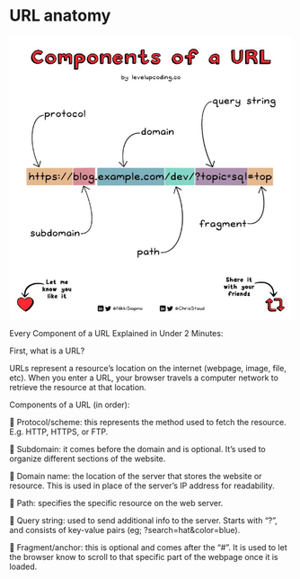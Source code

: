 # URL anatomy

![url-components.jpeg](_img%2Furl-components.jpeg)

Every Component of a URL Explained in Under 2 Minutes:

First, what is a URL?

URLs represent a resource’s location on the internet (webpage, image, file, etc). When you enter a URL, your browser travels a computer network to retrieve the resource at that location.

Components of a URL (in order):

🔸 Protocol/scheme: this represents the method used to fetch the resource. E.g. HTTP, HTTPS, or FTP.

🔸 Subdomain: it comes before the domain and is optional. It’s used to organize different sections of the website.

🔸 Domain name: the location of the server that stores the website or resource. This is used in place of the server’s IP address for readability.

🔸 Path: specifies the specific resource on the web server.

🔸 Query string: used to send additional info to the server. Starts with “?”, and consists of key-value pairs (eg; ?search=hat&color=blue).

🔸 Fragment/anchor: this is optional and comes after the “#”. It is used to let the browser know to scroll to that specific part of the webpage once it is loaded.